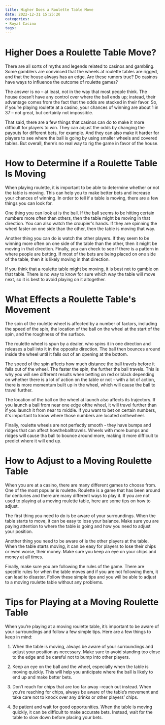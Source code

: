```yaml
---
title: Higher Does a Roulette Table Move
date: 2022-12-31 15:25:20
categories:
- Royal Casino
tags:
---
```



#  Higher Does a Roulette Table Move?

There are all sorts of myths and legends related to casinos and gambling. Some gamblers are convinced that the wheels at roulette tables are rigged, and that the house always has an edge. Are these rumors true? Do casinos have ways to influence the outcome of roulette games?

The answer is no – at least, not in the way that most people think. The house doesn’t have any control over where the ball ends up; instead, their advantage comes from the fact that the odds are stacked in their favor. So, if you’re playing roulette at a casino, your chances of winning are about 1 in 37 – not great, but certainly not impossible.

That said, there are a few things that casinos can do to make it more difficult for players to win. They can adjust the odds by changing the payouts for different bets, for example. And they can also make it harder for players to see where the ball is going by using smaller wheels and covered tables. But overall, there’s no real way to rig the game in favor of the house.

#  How to Determine if a Roulette Table Is Moving

When playing roulette, it is important to be able to determine whether or not the table is moving. This can help you to make better bets and increase your chances of winning. In order to tell if a table is moving, there are a few things you can look for.

One thing you can look at is the ball. If the ball seems to be hitting certain numbers more often than others, then the table might be moving in that direction. You can also watch the croupier's hands. If they are spinning the wheel faster on one side than the other, then the table is moving that way.

Another thing you can do is watch the other players. If they seem to be winning more often on one side of the table than the other, then it might be moving in that direction. Finally, you can check to see if there is a pattern in where people are betting. If most of the bets are being placed on one side of the table, then it is likely moving in that direction.

If you think that a roulette table might be moving, it is best not to gamble on that table. There is no way to know for sure which way the table will move next, so it is best to avoid playing on it altogether.

#  What Effects a Roulette Table's Movement

The spin of the roulette wheel is affected by a number of factors, including the speed of the spin, the location of the ball on the wheel at the start of the spin, and the roughness of the surface.

The roulette wheel is spun by a dealer, who spins it in one direction and releases a ball into it in the opposite direction. The ball then bounces around inside the wheel until it falls out of an opening at the bottom.

The speed of the spin affects how much distance the ball travels before it falls out of the wheel. The faster the spin, the further the ball travels. This is why you will see different results when betting on red or black depending on whether there is a lot of action on the table or not - with a lot of action, there is more momentum built up in the wheel, which will cause the ball to travel further.

The location of the ball on the wheel at launch also affects its trajectory. If you launch a ball from near one edge ofthe wheel, it will travel further than if you launch it from near to middle. If you want to bet on certain numbers, it's important to know where those numbers are located onthewheel.

Finally, roulette wheels are not perfectly smooth - they have bumps and ridges that can affect howtheballtravels. Wheels with more bumps and ridges will cause tha ball to bounce around more, making it more difficult to predict where it will end up.

#  How to Adjust to a Moving Roulette Table

When you are at a casino, there are many different games to choose from. One of the most popular is roulette. Roulette is a game that has been around for centuries and there are many different ways to play it. If you are not used to playing at a moving roulette table, here are some tips on how to adjust.

The first thing you need to do is be aware of your surroundings. When the table starts to move, it can be easy to lose your balance. Make sure you are paying attention to where the table is going and how you need to adjust your position.

Another thing you need to be aware of is the other players at the table. When the table starts moving, it can be easy for players to lose their chips or even worse, their money. Make sure you keep an eye on your chips and money at all times.

Finally, make sure you are following the rules of the game. There are specific rules for when the table moves and if you are not following them, it can lead to disaster. Follow these simple tips and you will be able to adjust to a moving roulette table without any problems.

#  Tips for Playing at a Moving Roulette Table

When you’re playing at a moving roulette table, it’s important to be aware of your surroundings and follow a few simple tips. Here are a few things to keep in mind:

1) When the table is moving, always be aware of your surroundings and adjust your position as necessary. Make sure to avoid standing too close to the edge and be careful not to bump into other players.

2) Keep an eye on the ball and the wheel, especially when the table is moving quickly. This will help you anticipate where the ball is likely to end up and make better bets.

3) Don’t reach for chips that are too far away –reach out instead. When you’re reaching for chips, always be aware of the table’s movement and take care not to knock over any drinks or other players’ chips.

4) Be patient and wait for good opportunities. When the table is moving quickly, it can be difficult to make accurate bets. Instead, wait for the table to slow down before placing your bets.